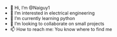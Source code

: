 - 👋 Hi, I’m @Naiguy1
- 👀 I’m interested in electrical engineering
- 🌱 I’m currently learning python
- 💞️ I’m looking to collaborate on small projects
- 📫 How to reach me: You know where to find me

<!---
Naiguy1/Naiguy1 is a ✨ special ✨ repository because its `README.md` (this file) appears on your GitHub profile.
You can click the Preview link to take a look at your changes.
--->
